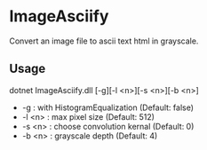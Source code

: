 # ImageAsciify

Convert an image file to ascii text html in grayscale.

## Usage

dotnet ImageAsciify.dll <ImageFilePath> [-g][-l \<n\>][-s \<n\>][-b \<n\>]

- -g       : with HistogramEqualization (Default: false)
- -l \<n\> : max pixel size (Default: 512)
- -s \<n\> : choose convolution kernal (Default: 0)
- -b \<n\> : grayscale depth (Default: 4)
